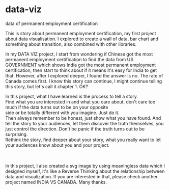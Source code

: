 data-viz
========

data of permanent employment certification

This is story about permanent employment certification, my first project about data visualisation. I explored to create a wall of data, bar chart and something about transition, also combined with other libraries.

In my DATA VIZ project, I start from wondering if Chinese got the most permanent employment certification to find the data from US GOVERNMENT which shows India got the most permanent employment certification, then start to think about if it means it's easy for India to get that. However, after I explored deeper, I found the answer is no. The rate of Canada comes first. I know this story can continue, I might continue telling this story, but let's call it chapter 1. OK?

In this project, what I have learned is the process to tell a story.<br>
Find what you are interested in and what you care about, don't care too much if the data turns out to be on your opposite <br>side or be totally different with you imagine. Just do it.
<br>Then always remember to be honest, just show what you have found. And tell the story to your audiences, let them discover the truth themselves, you just control the direction. Don't be panic if the truth turns out to be surprising.
<br>Rethink the story, find deeper about your story, what you really want to let your audiences know about you and your project.


<br>
<br>
In this project, I also created a svg image by using meaningless data which I designed myself, it's like a Reverse Thinking about the relationship between data and visualization. If you are interested in that, please check another project named INDIA VS CANADA. Many thanks.
